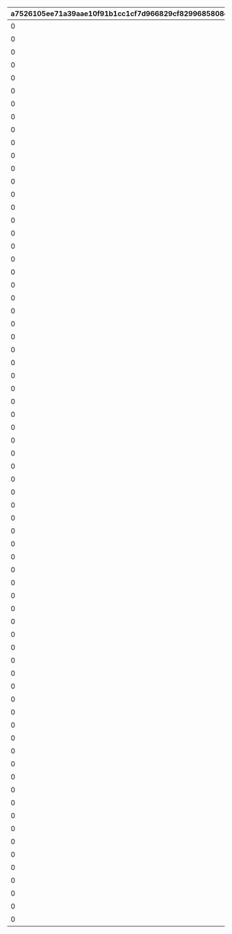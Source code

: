 |a7526105ee71a39aae10f91b1cc1cf7d966829cf8299685808cccdf05cc40f85|b113f5d5dedacee07ef8127b1ba923d35ce6170237ac73d109a5605f8a0b131a|b1c7e09a80164c3449ec9f30a117d4ca0a1a27e0484357b9425a669238d791c8|b47c5a140583bcf02368c880af5695047e9c7f04d0f242062924976c74381c50|78e01396ee240263f46de00331d98472eb32dd1a1a2b1477618f9c9eb9ad95f9|d854da31759d7a0c9f040d6aef8239bf05002f4ae1974dae0f4c559614845cf7|4df8ffbacc653f0afd1bb319c729edaebe52ae8393a118f45b68e6f05535c64a|fa5f638d493feb5e1bd8368184ee7d233305a7159d8c019441fe1cc9243b0d04|23326b9093a036f173d8242d49a49f030276c2e476f9762be7cf42f2f5a0ea58|c01bafbf00e09c94283d91b946eaeef9e05d8650f265f122a8c53df0393a5ab7|0bfd815727f29e985f5419a6e94e1ae2913d2dfe90d372e96bd7e5c6dea9881f|0042fe834cbea59181755472131f7953ff1204a10a69c3502b1529f785acfa91|52d1a18e70d148f1afc1bacbac186c50941e38590b6ceaa7bf55302af560cb75|c7911693bdc16a86a1883bcba128751f99f9b1add0b5a614531b079b15a712a5|9ba51652dcd48d853e71580255c9f369ecc758be98f785dbcbe4716fa05bded9|
| --- | --- | --- | --- | --- | --- | --- | --- | --- | --- | --- | --- | --- | --- | --- |
|0|32001001|1|1st Round Clear！|0|3200101|スペシャルダンジョンを1回登頂しよう|80001|1|0|2030/04/01 14:59:59|603|32001|2015/04/01 15:00:00|1004110|
|0|32001002|2|2nd Round Clear！|0|3200102|スペシャルダンジョンを2回登頂しよう|80001|1|0|2030/04/01 14:59:59|603|32001|2015/04/01 15:00:00|1004110|
|0|32001003|3|3rd Round Clear！|0|3200103|スペシャルダンジョンを3回登頂しよう|80001|1|0|2030/04/01 14:59:59|603|32001|2015/04/01 15:00:00|1004110|
|0|32001004|4|4th Round Clear！|0|3200104|スペシャルダンジョンを4回登頂しよう|80001|1|0|2030/04/01 14:59:59|603|32001|2015/04/01 15:00:00|1004110|
|0|32001005|5|CONQUEST！|0|3200105|スペシャルダンジョンを5回登頂しよう|80001|1|0|2030/04/01 14:59:59|603|32001|2015/04/01 15:00:00|1004110|
|0|32001001|1|1st Round Clear！|0|3200201|スペシャルダンジョンを1回登頂しよう|80001|1|0|2030/04/01 14:59:59|603|32002|2015/04/01 15:00:00|1004110|
|0|32001002|2|2nd Round Clear！|0|3200202|スペシャルダンジョンを2回登頂しよう|80001|1|0|2030/04/01 14:59:59|603|32002|2015/04/01 15:00:00|1004110|
|0|32001003|3|3rd Round Clear！|0|3200203|スペシャルダンジョンを3回登頂しよう|80001|1|0|2030/04/01 14:59:59|603|32002|2015/04/01 15:00:00|1004110|
|0|32001004|4|4th Round Clear！|0|3200204|スペシャルダンジョンを4回登頂しよう|80001|1|0|2030/04/01 14:59:59|603|32002|2015/04/01 15:00:00|1004110|
|0|32001005|5|CONQUEST！|0|3200205|スペシャルダンジョンを5回登頂しよう|80001|1|0|2030/04/01 14:59:59|603|32002|2015/04/01 15:00:00|1004110|
|0|32001001|1|1st Round Clear！|0|3200301|スペシャルダンジョンを1回登頂しよう|80001|1|0|2030/04/01 14:59:59|603|32003|2015/04/01 15:00:00|1004110|
|0|32001002|2|2nd Round Clear！|0|3200302|スペシャルダンジョンを2回登頂しよう|80001|1|0|2030/04/01 14:59:59|603|32003|2015/04/01 15:00:00|1004110|
|0|32001003|3|3rd Round Clear！|0|3200303|スペシャルダンジョンを3回登頂しよう|80001|1|0|2030/04/01 14:59:59|603|32003|2015/04/01 15:00:00|1004110|
|0|32001004|4|4th Round Clear！|0|3200304|スペシャルダンジョンを4回登頂しよう|80001|1|0|2030/04/01 14:59:59|603|32003|2015/04/01 15:00:00|1004110|
|0|32001005|5|CONQUEST！|0|3200305|スペシャルダンジョンを5回登頂しよう|80001|1|0|2030/04/01 14:59:59|603|32003|2015/04/01 15:00:00|1004110|
|0|32001001|1|1st Round Clear！|0|3200401|スペシャルダンジョンを1回登頂しよう|80001|1|0|2030/04/01 14:59:59|603|32004|2015/04/01 15:00:00|1004110|
|0|32001002|2|2nd Round Clear！|0|3200402|スペシャルダンジョンを2回登頂しよう|80001|1|0|2030/04/01 14:59:59|603|32004|2015/04/01 15:00:00|1004110|
|0|32001003|3|3rd Round Clear！|0|3200403|スペシャルダンジョンを3回登頂しよう|80001|1|0|2030/04/01 14:59:59|603|32004|2015/04/01 15:00:00|1004110|
|0|32001004|4|4th Round Clear！|0|3200404|スペシャルダンジョンを4回登頂しよう|80001|1|0|2030/04/01 14:59:59|603|32004|2015/04/01 15:00:00|1004110|
|0|32001005|5|CONQUEST！|0|3200405|スペシャルダンジョンを5回登頂しよう|80001|1|0|2030/04/01 14:59:59|603|32004|2015/04/01 15:00:00|1004110|
|0|32001001|1|1st Round Clear！|0|3200501|スペシャルダンジョンを1回登頂しよう|80001|1|0|2030/04/01 14:59:59|603|32005|2015/04/01 15:00:00|1004110|
|0|32001002|2|2nd Round Clear！|0|3200502|スペシャルダンジョンを2回登頂しよう|80001|1|0|2030/04/01 14:59:59|603|32005|2015/04/01 15:00:00|1004110|
|0|32001003|3|3rd Round Clear！|0|3200503|スペシャルダンジョンを3回登頂しよう|80001|1|0|2030/04/01 14:59:59|603|32005|2015/04/01 15:00:00|1004110|
|0|32001004|4|4th Round Clear！|0|3200504|スペシャルダンジョンを4回登頂しよう|80001|1|0|2030/04/01 14:59:59|603|32005|2015/04/01 15:00:00|1004110|
|0|32001005|5|CONQUEST！|0|3200505|スペシャルダンジョンを5回登頂しよう|80001|1|0|2030/04/01 14:59:59|603|32005|2015/04/01 15:00:00|1004110|
|0|32001001|1|1st Round Clear！|0|3200601|スペシャルダンジョンを1回登頂しよう|80001|1|0|2030/04/01 14:59:59|603|32006|2015/04/01 15:00:00|1004110|
|0|32001002|2|2nd Round Clear！|0|3200602|スペシャルダンジョンを2回登頂しよう|80001|1|0|2030/04/01 14:59:59|603|32006|2015/04/01 15:00:00|1004110|
|0|32001003|3|3rd Round Clear！|0|3200603|スペシャルダンジョンを3回登頂しよう|80001|1|0|2030/04/01 14:59:59|603|32006|2015/04/01 15:00:00|1004110|
|0|32001004|4|4th Round Clear！|0|3200604|スペシャルダンジョンを4回登頂しよう|80001|1|0|2030/04/01 14:59:59|603|32006|2015/04/01 15:00:00|1004110|
|0|32001005|5|CONQUEST！|0|3200605|スペシャルダンジョンを5回登頂しよう|80001|1|0|2030/04/01 14:59:59|603|32006|2015/04/01 15:00:00|1004110|
|0|32001001|1|1st Round Clear！|0|3200701|スペシャルダンジョンを1回登頂しよう|80001|1|0|2030/04/01 14:59:59|603|32007|2015/04/01 15:00:00|1004110|
|0|32001002|2|2nd Round Clear！|0|3200702|スペシャルダンジョンを2回登頂しよう|80001|1|0|2030/04/01 14:59:59|603|32007|2015/04/01 15:00:00|1004110|
|0|32001003|3|3rd Round Clear！|0|3200703|スペシャルダンジョンを3回登頂しよう|80001|1|0|2030/04/01 14:59:59|603|32007|2015/04/01 15:00:00|1004110|
|0|32001004|4|4th Round Clear！|0|3200704|スペシャルダンジョンを4回登頂しよう|80001|1|0|2030/04/01 14:59:59|603|32007|2015/04/01 15:00:00|1004110|
|0|32001005|5|CONQUEST！|0|3200705|スペシャルダンジョンを5回登頂しよう|80001|1|0|2030/04/01 14:59:59|603|32007|2015/04/01 15:00:00|1004110|
|0|32001001|1|1st Round Clear！|0|3200801|スペシャルダンジョンを1回登頂しよう|80001|1|0|2030/04/01 14:59:59|603|32008|2015/04/01 15:00:00|1004110|
|0|32001002|2|2nd Round Clear！|0|3200802|スペシャルダンジョンを2回登頂しよう|80001|1|0|2030/04/01 14:59:59|603|32008|2015/04/01 15:00:00|1004110|
|0|32001003|3|3rd Round Clear！|0|3200803|スペシャルダンジョンを3回登頂しよう|80001|1|0|2030/04/01 14:59:59|603|32008|2015/04/01 15:00:00|1004110|
|0|32001004|4|4th Round Clear！|0|3200804|スペシャルダンジョンを4回登頂しよう|80001|1|0|2030/04/01 14:59:59|603|32008|2015/04/01 15:00:00|1004110|
|0|32001005|5|CONQUEST！|0|3200805|スペシャルダンジョンを5回登頂しよう|80001|1|0|2030/04/01 14:59:59|603|32008|2015/04/01 15:00:00|1004110|
|0|32001001|1|1st Round Clear！|0|3200901|スペシャルダンジョンを1回登頂しよう|80001|1|0|2030/04/01 14:59:59|603|32009|2015/04/01 15:00:00|1004110|
|0|32001002|2|2nd Round Clear！|0|3200902|スペシャルダンジョンを2回登頂しよう|80001|1|0|2030/04/01 14:59:59|603|32009|2015/04/01 15:00:00|1004110|
|0|32001003|3|3rd Round Clear！|0|3200903|スペシャルダンジョンを3回登頂しよう|80001|1|0|2030/04/01 14:59:59|603|32009|2015/04/01 15:00:00|1004110|
|0|32001004|4|4th Round Clear！|0|3200904|スペシャルダンジョンを4回登頂しよう|80001|1|0|2030/04/01 14:59:59|603|32009|2015/04/01 15:00:00|1004110|
|0|32001005|5|CONQUEST！|0|3200905|スペシャルダンジョンを5回登頂しよう|80001|1|0|2030/04/01 14:59:59|603|32009|2015/04/01 15:00:00|1004110|
|0|32001001|1|1st Round Clear！|0|3201001|スペシャルダンジョンを1回登頂しよう|80001|1|0|2030/04/01 14:59:59|603|32010|2015/04/01 15:00:00|1004110|
|0|32001002|2|2nd Round Clear！|0|3201002|スペシャルダンジョンを2回登頂しよう|80001|1|0|2030/04/01 14:59:59|603|32010|2015/04/01 15:00:00|1004110|
|0|32001003|3|3rd Round Clear！|0|3201003|スペシャルダンジョンを3回登頂しよう|80001|1|0|2030/04/01 14:59:59|603|32010|2015/04/01 15:00:00|1004110|
|0|32001004|4|4th Round Clear！|0|3201004|スペシャルダンジョンを4回登頂しよう|80001|1|0|2030/04/01 14:59:59|603|32010|2015/04/01 15:00:00|1004110|
|0|32001005|5|CONQUEST！|0|3201005|スペシャルダンジョンを5回登頂しよう|80001|1|0|2030/04/01 14:59:59|603|32010|2015/04/01 15:00:00|1004110|
|0|32001001|1|1st Round Clear！|0|3201101|スペシャルダンジョンを1回登頂しよう|80001|1|0|2030/04/01 14:59:59|603|32011|2015/04/01 15:00:00|1004110|
|0|32001002|2|2nd Round Clear！|0|3201102|スペシャルダンジョンを2回登頂しよう|80001|1|0|2030/04/01 14:59:59|603|32011|2015/04/01 15:00:00|1004110|
|0|32001003|3|3rd Round Clear！|0|3201103|スペシャルダンジョンを3回登頂しよう|80001|1|0|2030/04/01 14:59:59|603|32011|2015/04/01 15:00:00|1004110|
|0|32001004|4|4th Round Clear！|0|3201104|スペシャルダンジョンを4回登頂しよう|80001|1|0|2030/04/01 14:59:59|603|32011|2015/04/01 15:00:00|1004110|
|0|32001005|5|CONQUEST！|0|3201105|スペシャルダンジョンを5回登頂しよう|80001|1|0|2030/04/01 14:59:59|603|32011|2015/04/01 15:00:00|1004110|
|0|32001001|1|1st Round Clear！|0|3201201|スペシャルダンジョンを1回登頂しよう|80001|1|0|2030/04/01 14:59:59|603|32012|2015/04/01 15:00:00|1004110|
|0|32001002|2|2nd Round Clear！|0|3201202|スペシャルダンジョンを2回登頂しよう|80001|1|0|2030/04/01 14:59:59|603|32012|2015/04/01 15:00:00|1004110|
|0|32001003|3|3rd Round Clear！|0|3201203|スペシャルダンジョンを3回登頂しよう|80001|1|0|2030/04/01 14:59:59|603|32012|2015/04/01 15:00:00|1004110|
|0|32001004|4|4th Round Clear！|0|3201204|スペシャルダンジョンを4回登頂しよう|80001|1|0|2030/04/01 14:59:59|603|32012|2015/04/01 15:00:00|1004110|
|0|32001005|5|CONQUEST！|0|3201205|スペシャルダンジョンを5回登頂しよう|80001|1|0|2030/04/01 14:59:59|603|32012|2015/04/01 15:00:00|1004110|
|0|32001001|1|1st Round Clear！|0|3201301|スペシャルダンジョンを1回登頂しよう|80001|1|0|2030/04/01 14:59:59|603|32013|2015/04/01 15:00:00|1004110|
|0|32001002|2|2nd Round Clear！|0|3201302|スペシャルダンジョンを2回登頂しよう|80001|1|0|2030/04/01 14:59:59|603|32013|2015/04/01 15:00:00|1004110|
|0|32001003|3|3rd Round Clear！|0|3201303|スペシャルダンジョンを3回登頂しよう|80001|1|0|2030/04/01 14:59:59|603|32013|2015/04/01 15:00:00|1004110|
|0|32001004|4|4th Round Clear！|0|3201304|スペシャルダンジョンを4回登頂しよう|80001|1|0|2030/04/01 14:59:59|603|32013|2015/04/01 15:00:00|1004110|
|0|32001005|5|CONQUEST！|0|3201305|スペシャルダンジョンを5回登頂しよう|80001|1|0|2030/04/01 14:59:59|603|32013|2015/04/01 15:00:00|1004110|
|0|32001001|1|1st Round Clear！|0|3201401|スペシャルダンジョンを1回登頂しよう|80001|1|0|2030/04/01 14:59:59|603|32014|2015/04/01 15:00:00|1004110|
|0|32001002|2|2nd Round Clear！|0|3201402|スペシャルダンジョンを2回登頂しよう|80001|1|0|2030/04/01 14:59:59|603|32014|2015/04/01 15:00:00|1004110|
|0|32001003|3|3rd Round Clear！|0|3201403|スペシャルダンジョンを3回登頂しよう|80001|1|0|2030/04/01 14:59:59|603|32014|2015/04/01 15:00:00|1004110|
|0|32001004|4|4th Round Clear！|0|3201404|スペシャルダンジョンを4回登頂しよう|80001|1|0|2030/04/01 14:59:59|603|32014|2015/04/01 15:00:00|1004110|
|0|32001005|5|CONQUEST！|0|3201405|スペシャルダンジョンを5回登頂しよう|80001|1|0|2030/04/01 14:59:59|603|32014|2015/04/01 15:00:00|1004110|